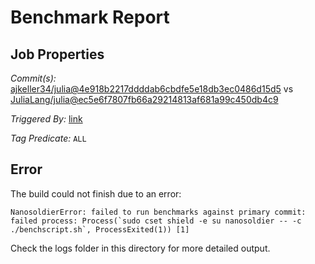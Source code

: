 # Benchmark Report

## Job Properties

*Commit(s):* [ajkeller34/julia@4e918b2217ddddab6cbdfe5e18db3ec0486d15d5](https://github.com/ajkeller34/julia/commit/4e918b2217ddddab6cbdfe5e18db3ec0486d15d5) vs [JuliaLang/julia@ec5e6f7807fb66a29214813af681a99c450db4c9](https://github.com/JuliaLang/julia/commit/ec5e6f7807fb66a29214813af681a99c450db4c9)

*Triggered By:* [link](https://github.com/JuliaLang/julia/pull/21099#issuecomment-317033564)

*Tag Predicate:* `ALL`

## Error

The build could not finish due to an error:

```
NanosoldierError: failed to run benchmarks against primary commit: failed process: Process(`sudo cset shield -e su nanosoldier -- -c ./benchscript.sh`, ProcessExited(1)) [1]
```

Check the logs folder in this directory for more detailed output.

